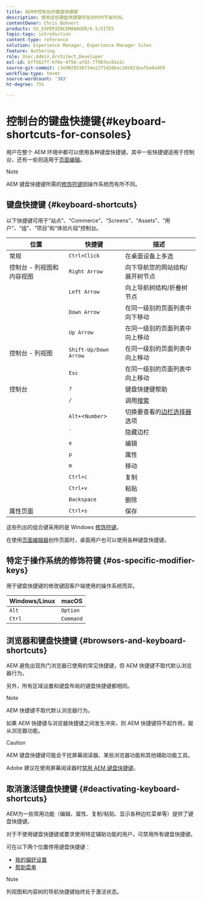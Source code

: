 ```yaml
---
title: AEM中控制台的键盘快捷键
description: 使用这些键盘快捷键可在创作时节省时间。
contentOwner: Chris Bohnert
products: SG_EXPERIENCEMANAGER/6.5/SITES
topic-tags: introduction
content-type: reference
solution: Experience Manager, Experience Manager Sites
feature: Authoring
role: User,Admin,Architect,Developer
exl-id: bff562ff-bf0e-4f56-afd2-77907ec01e2c
source-git-commit: c3e9029236734e22f5d266ac26b923eafbe0a459
workflow-type: tm+mt
source-wordcount: '383'
ht-degree: 75%

---
```


# 控制台的键盘快捷键{#keyboard-shortcuts-for-consoles}

用户在整个 AEM 环境中都可以使用各种键盘快捷键。其中一些快捷键适用于控制台，还有一些则适用于[页面编辑](/help/sites-authoring/page-authoring-keyboard-shortcuts.md)。

>[!NOTE]
>
>AEM 键盘快捷键所需的[修饰符键](/help/sites-authoring/keyboard-shortcuts.md#os-specific-modifier-keys)因操作系统而有所不同。

## 键盘快捷键 {#keyboard-shortcuts}

以下快捷键可用于“站点”、“Commerce”、“Screens”、“Assets”、“用户”、“组”、“项目”和“体验片段”控制台。

| 位置 | 快捷键 | 描述 |
|---|---|---|
| 常规 | `Ctrl+Click` | 在桌面设备上多选 |
| 控制台 - 列视图和内容视图 | `Right Arrow` | 向下导航您的网站结构/展开树节点 |
|  | `Left Arrow` | 向上导航树结构/折叠树节点 |
|  | `Down Arrow` | 在同一级别的页面列表中向下移动 |
|  | `Up Arrow` | 在同一级别的页面列表中向上移动 |
| 控制台 - 列视图 | `Shift-Up/Down Arrow` | 在同一级别的页面列表中向上移动 |
|  | `Esc` | 在同一级别的页面列表中向上移动 |
| 控制台 | `?` | 键盘快捷键帮助 |
|  | `/` | 调用[搜索](/help/sites-authoring/search.md) |
|  | `Alt+`&lt;`Number`> | 切换要查看的[边栏选择器](/help/sites-authoring/basic-handling.md#rail-selector)选项 |
|  | ``` ` ``` | 隐藏边栏 |
|  | `e` | 编辑 |
|  | `p` | 属性 |
|  | `m` | 移动 |
|  | `Ctrl+c` | 复制 |
|  | `Ctrl+v` | 粘贴 |
|  | `Backspace` | 删除 |
| 属性页面 | `Ctrl+s` | 保存 |

这些列出的组合键采用的是 Windows [修饰符键](/help/sites-authoring/keyboard-shortcuts.md#os-specific-modifier-keys)。

在使用[页面编辑器](/help/sites-authoring/page-authoring-keyboard-shortcuts.md)创作页面时，桌面用户也可以使用各种键盘快捷键。

## 特定于操作系统的修饰符键 {#os-specific-modifier-keys}

用于键盘快捷键的修改键因客户端使用的操作系统而异。

| Windows/Linux | macOS |
|---|---|
| `Alt` | `Option` |
| `Ctrl` | `Command` |

## 浏览器和键盘快捷键 {#browsers-and-keyboard-shortcuts}

AEM 避免出现热门浏览器已使用的常见快捷键，但 AEM 快捷键不取代默认浏览器行为。

另外，所有区域设置和键盘布局的键盘快捷键都相同。

>[!NOTE]
>
>AEM 快捷键不取代默认浏览器行为。
>
>如果 AEM 快捷键与浏览器快捷键之间发生冲突，则 AEM 快捷键将不起作用，服从浏览器功能。

>[!CAUTION]
>
>AEM 键盘快捷键可能会干扰屏幕阅读器、某些浏览器功能和其他辅助功能工具。
>
>Adobe 建议在使用屏幕阅读器时[禁用 AEM 键盘快捷键](/help/sites-authoring/keyboard-shortcuts.md#deactivating-keyboard-shortcuts)。

## 取消激活键盘快捷键 {#deactivating-keyboard-shortcuts}

AEM为一些常用功能（编辑、属性、复制/粘贴、显示各种边栏菜单等）提供了键盘快捷键。

对于不使用键盘快捷键或要求使用特定辅助功能的用户，可禁用所有键盘快捷键。

可在以下两个位置停用键盘快捷键：

* [我的偏好设置](/help/sites-authoring/user-properties.md#my-preferences)
* [帮助菜单](/help/sites-authoring/basic-handling.md#accessing-help)

>[!NOTE]
>
>列视图和内容树的导航快捷键始终处于激活状态。
